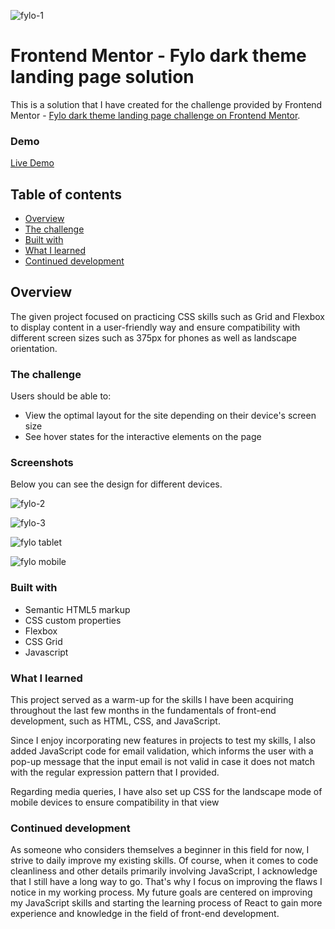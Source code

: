 ![fylo-1](https://github.com/Sab-Mos/fylo-dark-them-landing-page/assets/131381168/29fefd59-0de5-4061-b867-cbb1a062995d)

# Frontend Mentor - Fylo dark theme landing page solution

This is a solution that I have created for the challenge provided by Frontend Mentor - [Fylo dark theme landing page challenge on Frontend Mentor](https://www.frontendmentor.io/challenges/fylo-dark-theme-landing-page-5ca5f2d21e82137ec91a50fd).

### Demo
[Live Demo](https://chipper-torrone-74554c.netlify.app/)

## Table of contents

- [Overview](#overview)
- [The challenge](#the-challenge)
- [Built with](#built-with)
- [What I learned](#what-i-learned)
- [Continued development](#continued-development)

## Overview

The given project focused on practicing CSS skills such as Grid and Flexbox to display content in a user-friendly way and ensure compatibility with different screen sizes such as 375px for phones as well as landscape orientation.

### The challenge

Users should be able to:

- View the optimal layout for the site depending on their device's screen size
- See hover states for the interactive elements on the page

 ### Screenshots

Below you can see the design for different devices.

![fylo-2](https://github.com/Sab-Mos/fylo-dark-them-landing-page/assets/131381168/c7f8ee3b-b6a3-4bdd-ae8c-b1a1f7b36c93)

![fylo-3](https://github.com/Sab-Mos/fylo-dark-them-landing-page/assets/131381168/87bcfe04-8307-4751-b727-02a4d2301d3e)

![fylo tablet](https://github.com/Sab-Mos/fylo-dark-them-landing-page/assets/131381168/29acfed3-27db-47de-902a-e95d29becef7)

![fylo mobile](https://github.com/Sab-Mos/fylo-dark-them-landing-page/assets/131381168/a2943e65-ad07-4b06-a38e-8aa486610430)

### Built with

- Semantic HTML5 markup
- CSS custom properties
- Flexbox
- CSS Grid
- Javascript

### What I learned

This project served as a warm-up for the skills I have been acquiring throughout the last few months in the fundamentals of front-end development, such as HTML, CSS, and JavaScript.

Since I enjoy incorporating new features in projects to test my skills, I also added JavaScript code for email validation, which informs the user with a pop-up message that the input email is not valid in case it does not match with the regular expression pattern that I provided.

Regarding media queries, I have also set up CSS for the landscape mode of mobile devices to ensure compatibility in that view

### Continued development

As someone who considers themselves a beginner in this field for now, I strive to daily improve my existing skills. Of course, when it comes to code cleanliness and other details primarily involving JavaScript, I acknowledge that I still have a long way to go. That's why I focus on improving the flaws I notice in my working process. My future goals are centered on improving my JavaScript skills and starting the learning process of React to gain more experience and knowledge in the field of front-end development.
